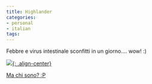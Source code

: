 ```yaml
---
title: Highlander
categories:
- personal
- italian
tags:
---
```

Febbre e virus intestinale sconfitti in un giorno.... wow! :)

[![]({{site.url}}/images/foto-19.jpg){: .align-center}]({{site.url}}/images/foto-19.jpg)

[Ma chi sono? :P](http://twitter.com/Elleh/statuses/950978184
"http://twitter.com/Elleh/statuses/950978184" )

